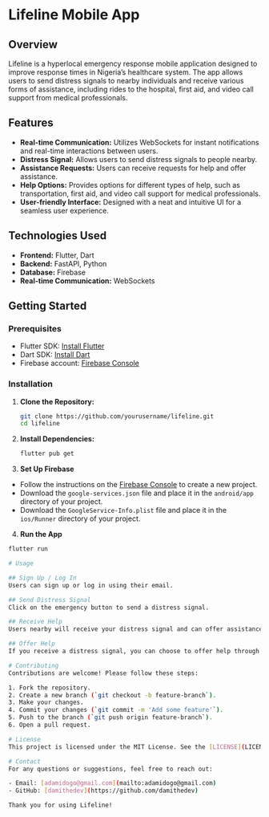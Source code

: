 # Lifeline Mobile App

## Overview
Lifeline is a hyperlocal emergency response mobile application designed to improve response times in Nigeria’s healthcare system. The app allows users to send distress signals to nearby individuals and receive various forms of assistance, including rides to the hospital, first aid, and video call support from medical professionals.

## Features
- **Real-time Communication:** Utilizes WebSockets for instant notifications and real-time interactions between users.
- **Distress Signal:** Allows users to send distress signals to people nearby.
- **Assistance Requests:** Users can receive requests for help and offer assistance.
- **Help Options:** Provides options for different types of help, such as transportation, first aid, and video call support for medical professionals.
- **User-friendly Interface:** Designed with a neat and intuitive UI for a seamless user experience.

## Technologies Used
- **Frontend:** Flutter, Dart
- **Backend:** FastAPI, Python
- **Database:** Firebase
- **Real-time Communication:** WebSockets

## Getting Started

### Prerequisites
- Flutter SDK: [Install Flutter](https://flutter.dev/docs/get-started/install)
- Dart SDK: [Install Dart](https://dart.dev/get-dart)
- Firebase account: [Firebase Console](https://console.firebase.google.com/)

### Installation

1. **Clone the Repository:**
   ```sh
   git clone https://github.com/yourusername/lifeline.git
   cd lifeline
2. **Install Dependencies:**
   ```sh
   flutter pub get
3. **Set Up Firebase**
 - Follow the instructions on the [Firebase Console](https://console.firebase.google.com/) to create a new project.
- Download the `google-services.json` file and place it in the `android/app` directory of your project.
- Download the `GoogleService-Info.plist` file and place it in the `ios/Runner` directory of your project.

4. **Run the App**
```sh
flutter run

# Usage

## Sign Up / Log In
Users can sign up or log in using their email.

## Send Distress Signal
Click on the emergency button to send a distress signal.

## Receive Help
Users nearby will receive your distress signal and can offer assistance.

## Offer Help
If you receive a distress signal, you can choose to offer help through various options available in the app.

# Contributing
Contributions are welcome! Please follow these steps:

1. Fork the repository.
2. Create a new branch (`git checkout -b feature-branch`).
3. Make your changes.
4. Commit your changes (`git commit -m 'Add some feature'`).
5. Push to the branch (`git push origin feature-branch`).
6. Open a pull request.

# License
This project is licensed under the MIT License. See the [LICENSE](LICENSE) file for more details.

# Contact
For any questions or suggestions, feel free to reach out:

- Email: [adamidogo@gmail.com](mailto:adamidogo@gmail.com)
- GitHub: [damithedev](https://github.com/damithedev)

Thank you for using Lifeline!

